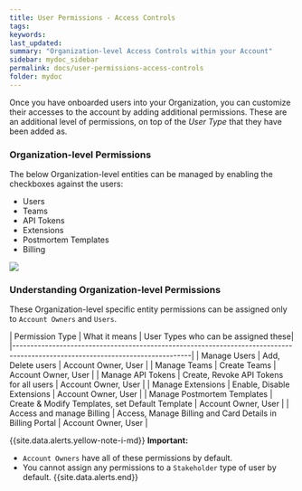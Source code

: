 ```yaml
---
title: User Permissions - Access Controls
tags:
keywords:
last_updated:
summary: "Organization-level Access Controls within your Account"
sidebar: mydoc_sidebar
permalink: docs/user-permissions-access-controls
folder: mydoc
---
```


Once you have onboarded users into your Organization, you can customize their accesses to the account by adding additional permissions. These are an additional level of permissions, on top of the _User Type_ that they have been added as.

### Organization-level Permissions

The below Organization-level entities can be managed by enabling the checkboxes against the users:
- Users
- Teams
- API Tokens
- Extensions
- Postmortem Templates
- Billing

![](images/user_permissions_access_controls_1.png)

### Understanding Organization-level Permissions

These Organization-level specific entity permissions can be assigned only to `Account Owners` and `Users`.

<style>
table{
   max-width: 100%;
}
th{
   width: 27%;
}
</style>

| Permission Type             | What it means                                             | User Types who can be assigned these|
|-------------------------------------------------------------------------------------------------------------------------------|
| Manage Users                | Add, Delete users                                         | Account Owner, User                 |
| Manage Teams                | Create Teams                                              | Account Owner, User                 |
| Manage API Tokens           | Create, Revoke API Tokens for all users                   | Account Owner, User                 |
| Manage Extensions           | Enable, Disable Extensions                                | Account Owner, User                 |
| Manage Postmortem Templates | Create & Modify Templates, set Default Template           | Account Owner, User                 |
| Access and manage Billing   | Access, Manage Billing and Card Details in Billing Portal | Account Owner, User                 |

{{site.data.alerts.yellow-note-i-md}}
**Important:**

- `Account Owners` have all of these permissions by default.
- You cannot assign any permissions to a `Stakeholder` type of user by default.
{{site.data.alerts.end}}